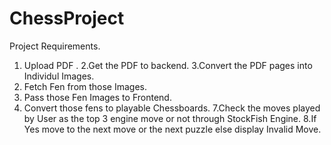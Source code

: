 # ChessProject
Project Requirements. 
1. Upload PDF . 
2.Get the PDF to backend.
3.Convert the PDF pages into Individul Images. 
4. Fetch Fen from those Images. 
5. Pass those Fen Images to Frontend. 
6. Convert those fens to playable Chessboards. 
7.Check the moves played by User as the top 3 engine move or not through StockFish Engine. 
8.If Yes move to the next move or the next puzzle else display Invalid Move. 


